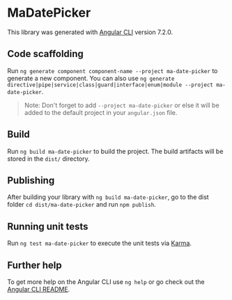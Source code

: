 # MaDatePicker

This library was generated with [Angular CLI](https://github.com/angular/angular-cli) version 7.2.0.

## Code scaffolding

Run `ng generate component component-name --project ma-date-picker` to generate a new component. You can also use `ng generate directive|pipe|service|class|guard|interface|enum|module --project ma-date-picker`.
> Note: Don't forget to add `--project ma-date-picker` or else it will be added to the default project in your `angular.json` file. 

## Build

Run `ng build ma-date-picker` to build the project. The build artifacts will be stored in the `dist/` directory.

## Publishing

After building your library with `ng build ma-date-picker`, go to the dist folder `cd dist/ma-date-picker` and run `npm publish`.

## Running unit tests

Run `ng test ma-date-picker` to execute the unit tests via [Karma](https://karma-runner.github.io).

## Further help

To get more help on the Angular CLI use `ng help` or go check out the [Angular CLI README](https://github.com/angular/angular-cli/blob/master/README.md).
